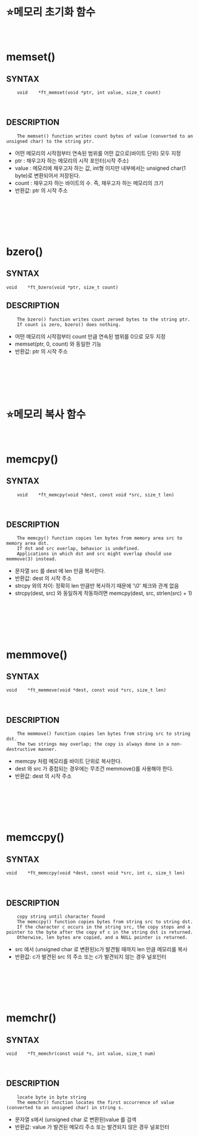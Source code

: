 :star:메모리 초기화 함수
==============

</br>

memset()
===================

SYNTAX
------
        void	*ft_memset(void *ptr, int value, size_t count)
</br>

DESCRIPTION
-----------
        The memset() function writes count bytes of value (converted to an unsigned char) to the string ptr.

* 어떤 메모리의 시작점부터 연속된 범위를 어떤 값으로(바이트 단위) 모두 지정
* ptr : 채우고자 하는 메모리의 시작 포인터(시작 주소)
* value : 메모리에 채우고자 하는 값, int형 이지만 내부에서는 unsigned char(1 byte)로 변환되어서 저장된다.
* count : 채우고자 하는 바이트의 수. 즉, 채우고자 하는 메모리의 크기
* 반환값: ptr 의 시작 주소
</br>
</br>
</br>
</br>
</br>

bzero()
================

SYNTAX
------
    void	*ft_bzero(void *ptr, size_t count)

DESCRIPTION
-----------
        The bzero() function writes count zeroed bytes to the string ptr.
        If count is zero, bzero() does nothing.

* 어떤 메모리의 시작점부터 count 만큼 연속된 범위를 0으로 모두 지정
* memset(ptr, 0, count) 와 동일한 기능
* 반환값: ptr 의 시작 주소

</br>
</br>
</br>
</br>
</br>

:star:메모리 복사 함수
==============

</br>

memcpy()
===================

SYNTAX
------
        void	*ft_memcpy(void *dest, const void *src, size_t len)
</br>

DESCRIPTION
-----------
        The memcpy() function copies len bytes from memory area src to memory area dst.
        If dst and src overlap, behavior is undefined.
        Applications in which dst and src might overlap should use memmove(3) instead.

* 문자열 src 를 dest 에 len 만큼 복사한다. 
* 반환값: dest 의 시작 주소
* strcpy 와의 차이: 정확히 len 만큼만 복사하기 때문에 '\0' 체크와 관계 없음
* strcpy(dest, src) 와 동일하게 작동하려면 memcpy(dest, src, strlen(src) + 1)
</br>
</br>
</br>
</br>
</br>

memmove()
================

SYNTAX
------
    void	*ft_memmove(void *dest, const void *src, size_t len)
</br>

DESCRIPTION
-----------
        The memmove() function copies len bytes from string src to string dst.
        The two strings may overlap; the copy is always done in a non-destructive manner.

* memcpy 처럼 메모리를 바이트 단위로 복사한다.
* dest 와 src 가 중첩되는 경우에는 무조건 memmove()를 사용해야 한다.
* 반환값: dest 의 시작 주소

</br>
</br>
</br>
</br>
</br>

memccpy()
================

SYNTAX
------
    void	*ft_memccpy(void *dest, const void *src, int c, size_t len)
</br>

DESCRIPTION
-----------
        copy string until character found
        The memccpy() function copies bytes from string src to string dst.
        If the character c occurs in the string src, the copy stops and a pointer to the byte after the copy of c in the string dst is returned.
        Otherwise, len bytes are copied, and a NULL pointer is returned.

* src 에서 (unsigned char 로 변환된)c가 발견될 때까지 len 만큼 메모리를 복사
* 반환값: c가 발견된 src 의 주소 또는 c가 발견되지 않는 경우 널포인터

</br>
</br>
</br>
</br>
</br>

memchr()
================

SYNTAX
------
    void	*ft_memchr(const void *s, int value, size_t num)
</br>

DESCRIPTION
-----------
        locate byte in byte string
        The memchr() function locates the first occurrence of value (converted to an unsigned char) in string s.

* 문자열 s에서 (unsigned char 로 변환된)value 를 검색
* 반환값: value 가 발견된 메모리 주소 또는 발견되지 않은 경우 널포인터


